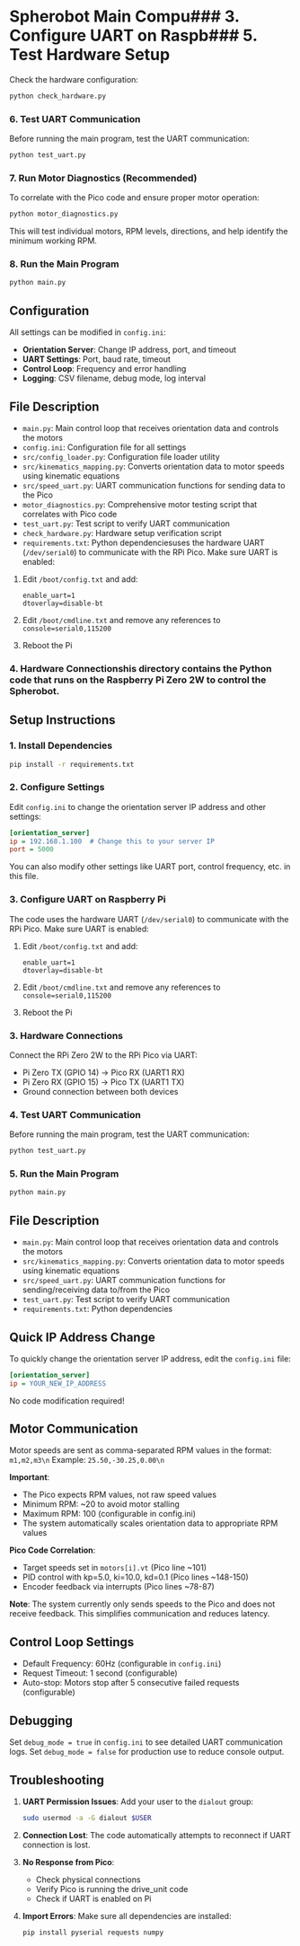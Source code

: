 # Spherobot Main Compu### 3. Configure UART on Raspb### 5. Test Hardware Setup
Check the hardware configuration:
```bash
python check_hardware.py
```

### 6. Test UART Communication
Before running the main program, test the UART communication:
```bash
python test_uart.py
```

### 7. Run Motor Diagnostics (Recommended)
To correlate with the Pico code and ensure proper motor operation:
```bash
python motor_diagnostics.py
```
This will test individual motors, RPM levels, directions, and help identify the minimum working RPM.

### 8. Run the Main Program
```bash
python main.py
```

## Configuration

All settings can be modified in `config.ini`:

- **Orientation Server**: Change IP address, port, and timeout
- **UART Settings**: Port, baud rate, timeout
- **Control Loop**: Frequency and error handling
- **Logging**: CSV filename, debug mode, log interval

## File Description

- `main.py`: Main control loop that receives orientation data and controls the motors
- `config.ini`: Configuration file for all settings
- `src/config_loader.py`: Configuration file loader utility
- `src/kinematics_mapping.py`: Converts orientation data to motor speeds using kinematic equations
- `src/speed_uart.py`: UART communication functions for sending data to the Pico
- `motor_diagnostics.py`: Comprehensive motor testing script that correlates with Pico code
- `test_uart.py`: Test script to verify UART communication
- `check_hardware.py`: Hardware setup verification script
- `requirements.txt`: Python dependenciesuses the hardware UART (`/dev/serial0`) to communicate with the RPi Pico. Make sure UART is enabled:

1. Edit `/boot/config.txt` and add:
   ```
   enable_uart=1
   dtoverlay=disable-bt
   ```

2. Edit `/boot/cmdline.txt` and remove any references to `console=serial0,115200`

3. Reboot the Pi

### 4. Hardware Connectionshis directory contains the Python code that runs on the Raspberry Pi Zero 2W to control the Spherobot.

## Setup Instructions

### 1. Install Dependencies
```bash
pip install -r requirements.txt
```

### 2. Configure Settings
Edit `config.ini` to change the orientation server IP address and other settings:

```ini
[orientation_server]
ip = 192.168.1.100  # Change this to your server IP
port = 5000
```

You can also modify other settings like UART port, control frequency, etc. in this file.

### 3. Configure UART on Raspberry Pi
The code uses the hardware UART (`/dev/serial0`) to communicate with the RPi Pico. Make sure UART is enabled:

1. Edit `/boot/config.txt` and add:
   ```
   enable_uart=1
   dtoverlay=disable-bt
   ```

2. Edit `/boot/cmdline.txt` and remove any references to `console=serial0,115200`

3. Reboot the Pi

### 3. Hardware Connections
Connect the RPi Zero 2W to the RPi Pico via UART:
- Pi Zero TX (GPIO 14) → Pico RX (UART1 RX)
- Pi Zero RX (GPIO 15) → Pico TX (UART1 TX)
- Ground connection between both devices

### 4. Test UART Communication
Before running the main program, test the UART communication:
```bash
python test_uart.py
```

### 5. Run the Main Program
```bash
python main.py
```

## File Description

- `main.py`: Main control loop that receives orientation data and controls the motors
- `src/kinematics_mapping.py`: Converts orientation data to motor speeds using kinematic equations
- `src/speed_uart.py`: UART communication functions for sending/receiving data to/from the Pico
- `test_uart.py`: Test script to verify UART communication
- `requirements.txt`: Python dependencies

## Quick IP Address Change

To quickly change the orientation server IP address, edit the `config.ini` file:

```ini
[orientation_server]
ip = YOUR_NEW_IP_ADDRESS
```

No code modification required!

## Motor Communication

Motor speeds are sent as comma-separated RPM values in the format: `m1,m2,m3\n`
Example: `25.50,-30.25,0.00\n`

**Important**: 
- The Pico expects RPM values, not raw speed values
- Minimum RPM: ~20 to avoid motor stalling
- Maximum RPM: 100 (configurable in config.ini)
- The system automatically scales orientation data to appropriate RPM values

**Pico Code Correlation**:
- Target speeds set in `motors[i].vt` (Pico line ~101)
- PID control with kp=5.0, ki=10.0, kd=0.1 (Pico lines ~148-150)
- Encoder feedback via interrupts (Pico lines ~78-87)

**Note**: The system currently only sends speeds to the Pico and does not receive feedback. This simplifies communication and reduces latency.

## Control Loop Settings

- Default Frequency: 60Hz (configurable in `config.ini`)
- Request Timeout: 1 second (configurable)
- Auto-stop: Motors stop after 5 consecutive failed requests (configurable)

## Debugging

Set `debug_mode = true` in `config.ini` to see detailed UART communication logs.
Set `debug_mode = false` for production use to reduce console output.

## Troubleshooting

1. **UART Permission Issues**: Add your user to the `dialout` group:
   ```bash
   sudo usermod -a -G dialout $USER
   ```

2. **Connection Lost**: The code automatically attempts to reconnect if UART connection is lost.

3. **No Response from Pico**: 
   - Check physical connections
   - Verify Pico is running the drive_unit code
   - Check if UART is enabled on Pi

4. **Import Errors**: Make sure all dependencies are installed:
   ```bash
   pip install pyserial requests numpy
   ```
